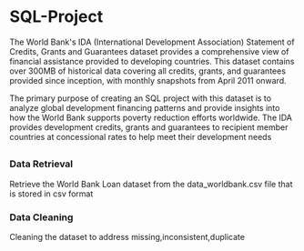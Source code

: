 # SQL-Project
The World Bank's IDA (International Development Association) Statement of Credits, Grants and Guarantees dataset provides a comprehensive view of financial assistance provided to developing countries. This dataset contains over 300MB of historical data covering all credits, grants, and guarantees provided since inception, with monthly snapshots from April 2011 onward.

The primary purpose of creating an SQL project with this dataset is to analyze global development financing patterns and provide insights into how the World Bank supports poverty reduction efforts worldwide. The IDA provides development credits, grants and guarantees to recipient member countries at concessional rates to help meet their development needs

## 
### Data Retrieval
Retrieve the World Bank Loan dataset from the data_worldbank.csv file that is stored in csv format

### Data Cleaning
Cleaning the dataset to address missing,inconsistent,duplicate
